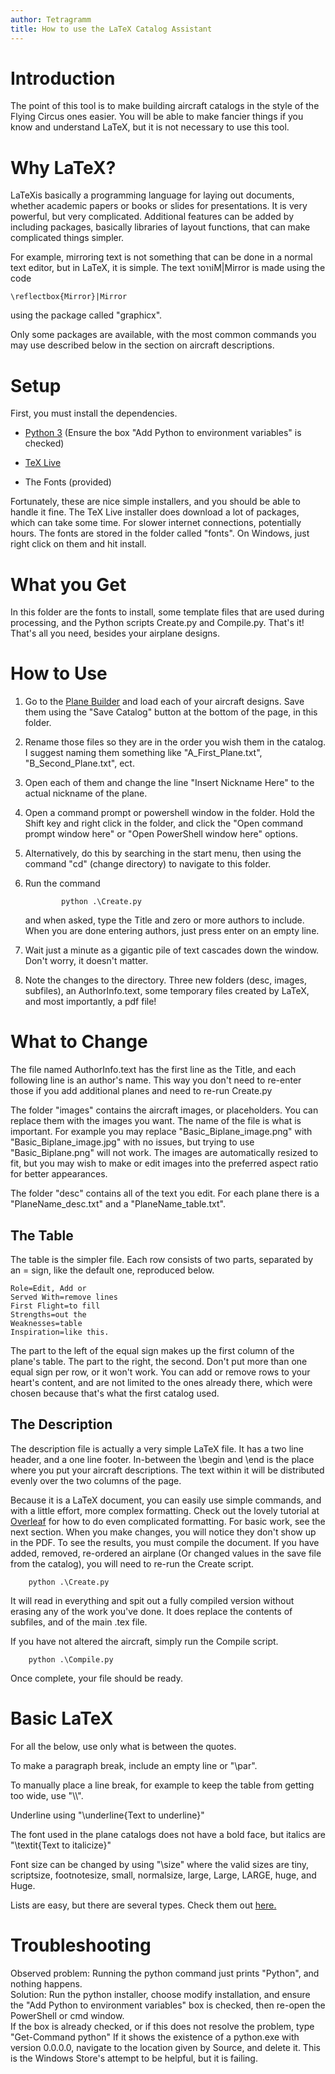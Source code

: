 ```yaml
---
author: Tetragramm
title: How to use the LaTeX Catalog Assistant
---
```


# Introduction

The point of this tool is to make building aircraft catalogs in the
style of the Flying Circus ones easier. You will be able to make fancier
things if you know and understand LaTeX, but it is not necessary to use
this tool.

# Why LaTeX?

LaTeXis basically a programming language for laying out documents,
whether academic papers or books or slides for presentations. It is very
powerful, but very complicated. Additional features can be added by
including packages, basically libraries of layout functions, that can
make complicated things simpler.

For example, mirroring text is not something that can be done in a
normal text editor, but in LaTeX, it is simple. The text ɿoɿɿiM|Mirror is
made using the code

    \reflectbox{Mirror}|Mirror

using the package called \"graphicx\".

Only some packages are available, with the most common commands you may
use described below in the section on aircraft descriptions.

# Setup

First, you must install the dependencies.

-   [Python 3](https://www.python.org/) (Ensure the box
    "Add Python to environment variables" is checked)

-   [TeX Live](https://tug.org/texlive/)

-   The Fonts (provided)

Fortunately, these are nice simple installers, and you should be able to
handle it fine. The TeX Live installer does download a lot of packages,
which can take some time. For slower internet connections, potentially
hours. The fonts are stored in the folder called \"fonts\". On Windows,
just right click on them and hit install.

# What you Get

In this folder are the fonts to install, some template files that are
used during processing, and the Python scripts Create.py and Compile.py.
That's it! That's all you need, besides your airplane designs.

# How to Use

1.  Go to the [Plane Builder](https://tetragramm.github.io/PlaneBuilder/index.html)
    and load each of your aircraft designs. Save them using the \"Save
    Catalog\" button at the bottom of the page, in this folder.

2.  Rename those files so they are in the order you wish them in the
    catalog. I suggest naming them something like \"A_First_Plane.txt\",
    \"B_Second_Plane.txt\", ect.

3.  Open each of them and change the line \"Insert Nickname Here\" to
    the actual nickname of the plane.

4.  Open a command prompt or powershell window in the folder. Hold the
    Shift key and right click in the folder, and click the "Open command
    prompt window here" or "Open PowerShell window here" options.

5.  Alternatively, do this by searching in the start menu, then using
    the command \"cd\" (change directory) to navigate to this folder.

6.  Run the command

                python .\Create.py

    and when asked, type the Title and zero or more authors to include.
    When you are done entering authors, just press enter on an empty
    line.

7.  Wait just a minute as a gigantic pile of text cascades down the
    window. Don't worry, it doesn't matter.

8.  Note the changes to the directory. Three new folders (desc, images,
    subfiles), an AuthorInfo.text, some temporary files created by
    LaTeX, and most importantly, a pdf file!

# What to Change

The file named AuthorInfo.text has the first line as the Title, and each
following line is an author's name. This way you don't need to re-enter
those if you add additional planes and need to re-run Create.py

The folder \"images\" contains the aircraft images, or placeholders. You
can replace them with the images you want. The name of the file is what
is important. For example you may replace \"Basic_Biplane_image.png\"
with \"Basic_Biplane_image.jpg\" with no issues, but trying to use
\"Basic_Biplane.png\" will not work. The images are automatically
resized to fit, but you may wish to make or edit images into the
preferred aspect ratio for better appearances.

The folder \"desc\" contains all of the text you edit. For each plane
there is a \"PlaneName_desc.txt\" and a \"PlaneName_table.txt\".

## The Table

The table is the simpler file. Each row consists of two parts, separated
by an = sign, like the default one, reproduced below.

```
Role=Edit, Add or
Served With=remove lines
First Flight=to fill
Strengths=out the
Weaknesses=table
Inspiration=like this.
```

The part to the left of the equal sign makes up the first column of the
plane's table. The part to the right, the second. Don't put more than
one equal sign per row, or it won't work. You can add or remove rows to
your heart's content, and are not limited to the ones already there,
which were chosen because that's what the first catalog used.

## The Description

The description file is actually a very simple LaTeX file. It has a two
line header, and a one line footer. In-between the \\begin and \\end is
the place where you put your aircraft descriptions. The text within it
will be distributed evenly over the two columns of the page.

Because it is a LaTeX document, you can easily use simple commands, and
with a little effort, more complex formatting. Check out the lovely
tutorial at
[Overleaf](https://overleaf.com/learn/latex/Paragraphs_and_new_lines)
for how to do even complicated formatting. For basic work, see the next
section. When you make changes, you will notice they don't show up in
the PDF. To see the results, you must compile the document. If you have
added, removed, re-ordered an airplane (Or changed values in the save
file from the catalog), you will need to re-run the Create script.

        python .\Create.py

It will read in everything and spit out a fully compiled version without
erasing any of the work you've done. It does replace the contents of
subfiles, and of the main .tex file.

If you have not altered the aircraft, simply run the Compile script.

        python .\Compile.py

Once complete, your file should be ready.

# Basic LaTeX

For all the below, use only what is between the quotes.

To make a paragraph break, include an empty line or "\\par".

To manually place a line break, for example to keep the table from
getting too wide, use "\\\\".

Underline using "\\underline{Text to underline}"

The font used in the plane catalogs does not have a bold face, but
italics are "\\textit{Text to italicize}"

Font size can be changed by using "\\size" where the valid sizes are
tiny, scriptsize, footnotesize, small, normalsize, large, Large, LARGE,
huge, and Huge.

Lists are easy, but there are several types. Check them out
[here.](https://www.overleaf.com/learn/latex/Lists)

# Troubleshooting

Observed problem: Running the python command just prints "Python", and
nothing happens.\
Solution: Run the python installer, choose modify installation, and
ensure the "Add Python to environment variables" box is checked, then
re-open the PowerShell or cmd window.\
If the box is already checked, or if this does not resolve the problem,
type "Get-Command python" If it shows the existence of a python.exe with
version 0.0.0.0, navigate to the location given by Source, and delete
it. This is the Windows Store's attempt to be helpful, but it is
failing.
